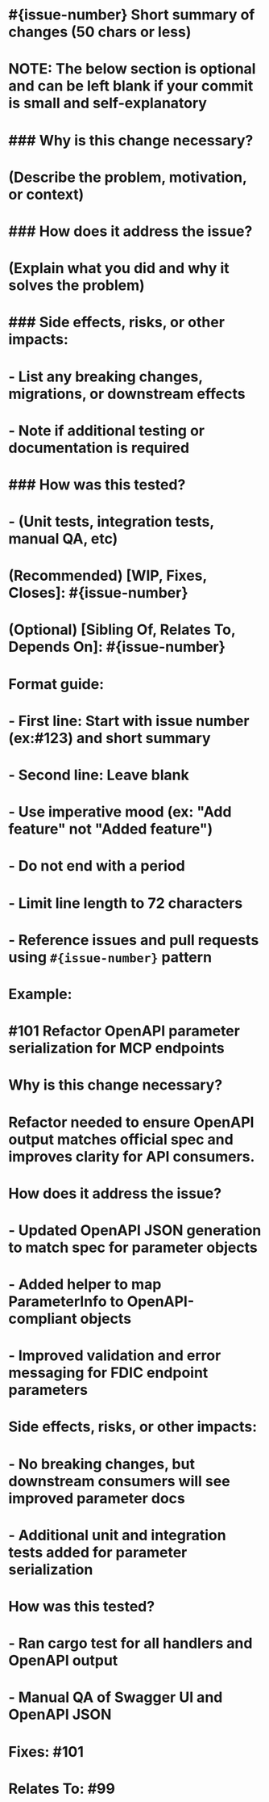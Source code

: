 # #{issue-number} Short summary of changes (50 chars or less)

# NOTE: The below section is optional and can be left blank if your commit is small and self-explanatory
# ### Why is this change necessary?
# (Describe the problem, motivation, or context)
# ### How does it address the issue?
# (Explain what you did and why it solves the problem)
# ### Side effects, risks, or other impacts:
# - List any breaking changes, migrations, or downstream effects
# - Note if additional testing or documentation is required
# ### How was this tested?
# - (Unit tests, integration tests, manual QA, etc)
#
# (Recommended) [WIP, Fixes, Closes]: #{issue-number}
# (Optional) [Sibling Of, Relates To, Depends On]: #{issue-number}

# Format guide:
# - First line: Start with issue number (ex:#123) and short summary
# - Second line: Leave blank
# - Use imperative mood (ex: "Add feature" not "Added feature")
# - Do not end with a period
# - Limit line length to 72 characters
# - Reference issues and pull requests using `#{issue-number}` pattern
#
# Example:
# #101 Refactor OpenAPI parameter serialization for MCP endpoints

# Why is this change necessary?
# Refactor needed to ensure OpenAPI output matches official spec and improves clarity for API consumers.

# How does it address the issue?
# - Updated OpenAPI JSON generation to match spec for parameter objects
# - Added helper to map ParameterInfo to OpenAPI-compliant objects
# - Improved validation and error messaging for FDIC endpoint parameters

# Side effects, risks, or other impacts:
# - No breaking changes, but downstream consumers will see improved parameter docs
# - Additional unit and integration tests added for parameter serialization

# How was this tested?
# - Ran cargo test for all handlers and OpenAPI output
# - Manual QA of Swagger UI and OpenAPI JSON

# Fixes: #101
# Relates To: #99